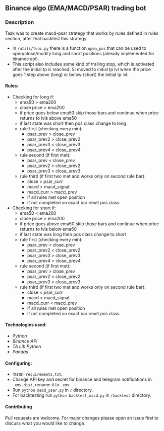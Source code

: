 ## Binance algo (EMA/MACD/PSAR) trading bot

### Description
Task was to create macd-psar strategy that works by rules defined in rules section, after that backtest this strategy.
- In ```/utils/func.py``` there is a function ```open_pos``` that can be used to open/close/modify long and short positions (already implemented for binance api).
- This script also includes some kind of trailing stop, which is activated after the initial tp is reached. Sl moved to initial tp lvl when the price goes 1 step above (long) or below (short) the initial tp lvl.

#### Rules:
- Checking for long if:
    - ema50 > ema200
    - close price > ema200
    - if price goes below ema50 skip those bars and continue when price returns to lvls above ema50
    - if last state was short then pos class change to long
    - rule first (checking every min):
      - psar_prev > close_prev
      - psar_prev2 > close_prev2
      - psar_prev3 < close_prev3
      - psar_prev4 < close_prev4
    - rule second (if first met):
      - psar_prev < close_prev
      - psar_prev2 > close_prev2
      - psar_prev3 > close_prev3
    - rule third (if first two met and works only on second rule bar):
      - close > psar_curr
      - macd > macd_signal
      - macd_curr > macd_prev
      - if all rules met open position
      - if not completed on exact bar reset pos class
- Checking for short if:
  - ema50 < ema200
  - close price > ema200
  - if price goes above ema50 skip those bars and continue when price returns to lvls below ema50
  - if last state was long then pos class change to short
  - rule first (checking every min):
    - psar_prev < close_prev
    - psar_prev2 < close_prev2
    - psar_prev3 > close_prev3
    - psar_prev4 > close_prev4
  - rule second (if first met):
    - psar_prev > close_prev
    - psar_prev2 < close_prev2
    - psar_prev3 < close_prev3
  - rule third (if first two met and works only on second rule bar):
    - close < psar_curr
    - macd < macd_signal
    - macd_curr < macd_prev
    - if all rules met open position
    - if not completed on exact bar reset pos class

    
#### Technologies used:
- *Python*
- *Binance API*
- *TA Lib Python*
- *Pandas*


#### Configuring:
- Install ```requirements.txt```.
- Change API key and secret for binance and telegram notifications in ```.env.dist```, rename it to ```.env```. 
- Run ```python macd_psar.py``` in ```/``` directory.
- For backtesting run ```python backtest_macd.py``` in ```/backtest``` directory.


#### Contributing
Pull requests are welcome. For major changes please open an issue first to discuss what you would like to change.